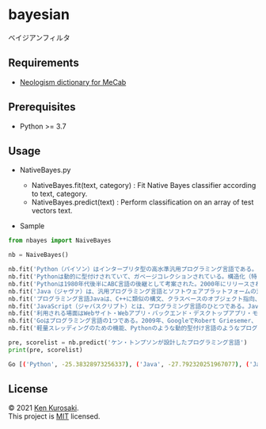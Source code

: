 # bayesian

ベイジアンフィルタ

## Requirements

- [Neologism dictionary for MeCab](https://github.com/neologd/mecab-ipadic-neologd)

## Prerequisites

- Python >= 3.7

## Usage

- NativeBayes.py

  - NativeBayes.fit(text, category) : Fit Native Bayes classifier according to text, category.
  - NativeBayes.predict(text) : Perform classification on an array of test vectors text.

- Sample

``` python
from nbayes import NaiveBayes

nb = NaiveBayes()

nb.fit('Python（パイソン）はインタープリタ型の高水準汎用プログラミング言語である。グイド・ヴァン・ロッサムにより創り出され、1991年に最初にリリースされたPythonの設計哲学は、有意なホワイトスペース(オフサイドルール)の顕著な使用によってコードの可読性を重視している。その言語構成とオブジェクト指向のアプローチは、プログラマが小規模なプロジェクトから大規模なプロジェクトまで、明確で論理的なコードを書くのを支援することを目的としている。', 'Python')
nb.fit('Pythonは動的に型付けされていて、ガベージコレクションされている。構造化（特に手続き型）、オブジェクト指向、関数型プログラミングを含む複数のプログラミングパラダイムをサポートしている。Pythonは、その包括的な標準ライブラリのため、しばしば「バッテリーを含む」言語と表現される。', 'Python')
nb.fit('Pythonは1980年代後半にABC言語の後継として考案された。2000年にリリースされたPython 2.0では、リスト内包表記や参照カウントによるガベージコレクションシステムなどの機能が導入された。', 'Python')
nb.fit('Java（ジャヴァ）は、汎用プログラミング言語とソフトウェアプラットフォームの双方を指している総称ブランドである。オラクル社 (Oracle Inc.) およびその関連会社の登録商標である。1996年にサン・マイクロシステムズ (Sun)社によって市場リリースされ、2010年に同社がオラクル社に吸収合併された事により、Javaの版権もそちらに移行した。', 'Java')
nb.fit('プログラミング言語Javaは、C++に類似の構文、クラスベースのオブジェクト指向、マルチスレッド、ガーベジコレクション、コンポーネント指向、分散コンピューティングといった特徴を持ち、平易性重視のプログラム書式による堅牢性と、仮想マシン上での実行によるセキュリティ性およびプラットフォーム非依存性が理念とされている。Javaプラットフォームは、Javaプログラムの実行環境または、実行環境と開発環境の双方を統合したソフトウェアであり、ビジネスサーバ、モバイル機器、組み込みシステム、スマートカードといった様々なハードウェア環境に対応したソフトウェア形態で提供されている。その中枢技術であるJava仮想マシンは各プラットフォーム環境間の違いを吸収しながら、Javaプログラムの適切な共通動作を実現する機能を備えている。このテクノロジは「write once, run anywhere」と標榜されていた。', 'Java')
nb.fit('JavaScript（ジャバスクリプト）とは、プログラミング言語のひとつである。JavaScriptはプロトタイプベースのオブジェクト指向スクリプト言語であるが、クラスなどのクラスベースに見られる機能も取り込んでいる。', 'JavaScript')
nb.fit('利用される場面はWebサイト・Webアプリ・バックエンド・デスクトップアプリ・モバイルアプリなど、ブラウザからサーバ、デスクトップからスマートフォンまで多岐にわたっている。', 'JavaScript')
nb.fit('Goはプログラミング言語の1つである。2009年、GoogleでRobert Griesemer、ロブ・パイク、ケン・トンプソンによって設計された。Goは、静的型付け、C言語の伝統に則ったコンパイル言語、メモリ安全性、ガベージコレクション、構造的型付け（英語版）、CSPスタイルの並行性などの特徴を持つ。Goのコンパイラ、ツール、およびソースコードは、すべてフリーかつオープンソースである。', 'Go')
nb.fit('軽量スレッディングのための機能、Pythonのような動的型付け言語のようなプログラミングの容易性、などの特徴もある。Go処理系としてはコンパイラのみが開発されている。マスコット・キャラクターはGopher（ホリネズミ）。', 'Go')

pre, scorelist = nb.predict('ケン・トンプソンが設計したプログラミング言語')
print(pre, scorelist)
```
```sh
Go [('Python', -25.38328973256337), ('Java', -27.792320251967077), ('JavaScript', -26.56550806818653), ('Go', -24.222876706717866)]
```

## License

&copy; 2021 [Ken Kurosaki](https://github.com/quinpallet).<br>
This project is [MIT](https://github.com/quinpallet/line_echo_bot/blob/master/LICENSE) licensed.
